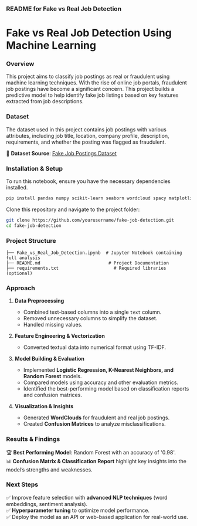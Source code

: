 ### **README for Fake vs Real Job Detection**  

# **Fake vs Real Job Detection Using Machine Learning**  

### **Overview**  
This project aims to classify job postings as real or fraudulent using machine learning techniques. With the rise of online job portals, fraudulent job postings have become a significant concern. This project builds a predictive model to help identify fake job listings based on key features extracted from job descriptions.  

### **Dataset**  
The dataset used in this project contains job postings with various attributes, including job title, location, company profile, description, requirements, and whether the posting was flagged as fraudulent.  

📌 **Dataset Source**: [Fake Job Postings Dataset](https://www.kaggle.com/shivamb/real-or-fake-fake-jobposting-prediction)

### **Installation & Setup**  
To run this notebook, ensure you have the necessary dependencies installed.  

```bash
pip install pandas numpy scikit-learn seaborn wordcloud spacy matplotlib
```

Clone this repository and navigate to the project folder:  

```bash
git clone https://github.com/yourusername/fake-job-detection.git  
cd fake-job-detection  
```

### **Project Structure**  
```
├── Fake_vs_Real_Job_Detection.ipynb  # Jupyter Notebook containing full analysis
├── README.md                          # Project Documentation
├── requirements.txt                     # Required libraries (optional)
```

### **Approach**  
1. **Data Preprocessing**  
   - Combined text-based columns into a single `text` column.  
   - Removed unnecessary columns to simplify the dataset.  
   - Handled missing values.  

2. **Feature Engineering & Vectorization**  
   - Converted textual data into numerical format using TF-IDF.  

3. **Model Building & Evaluation**  
   - Implemented **Logistic Regression, K-Nearest Neighbors, and Random Forest** models.  
   - Compared models using accuracy and other evaluation metrics.  
   - Identified the best-performing model based on classification reports and confusion matrices.  

4. **Visualization & Insights**  
   - Generated **WordClouds** for fraudulent and real job postings.  
   - Created **Confusion Matrices** to analyze misclassifications.  

### **Results & Findings**  
🏆 **Best Performing Model**: Random Forest with an accuracy of '0.98'.  
📊 **Confusion Matrix & Classification Report** highlight key insights into the model’s strengths and weaknesses.  

### **Next Steps**  
✅ Improve feature selection with **advanced NLP techniques** (word embeddings, sentiment analysis).   
✅ **Hyperparameter tuning** to optimize model performance.  
✅ Deploy the model as an API or web-based application for real-world use.  
